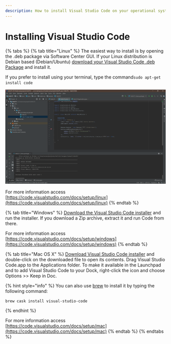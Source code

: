 ```yaml
---
description: How to install Visual Studio Code on your operational system.
---
```


# Installing Visual Studio Code

{% tabs %}
{% tab title="Linux" %}
The easiest way to install is by opening the .deb package via Software Center GUI. If your Linux distribution is Debian based \(Debian/Ubuntu\) [download your Visual Studio Code .deb Package](https://code.visualstudio.com/Download) and install it. 

If you prefer to install using your terminal, type the command`sudo apt-get install code`

![](../../.gitbook/assets/image%20%2843%29.png)

For more information access [https://code.visualstudio.com/docs/setup/linux](https://code.visualstudio.com/docs/setup/linux)
{% endtab %}

{% tab title="Windows" %}
[Download the Visual Studio Code installer](https://code.visualstudio.com/Download) and run the installer. If you download a Zip archive, extract it and run Code from there. 

For more information access [https://code.visualstudio.com/docs/setup/windows](https://code.visualstudio.com/docs/setup/windows)
{% endtab %}

{% tab title="Mac OS X" %}
[Download Visual Studio Code installer](https://code.visualstudio.com/Download) and double-click on the downloaded file to open its contents. Drag Visual Studio Code.app to the Applications folder. To make it available in the Launchpad and to add Visual Studio Code to your Dock,  right-click the icon and choose Options &gt;&gt; Keep in Doc.

{% hint style="info" %}
You can also use [brew](https://brew.sh/) to install it by typing the following command: 

```text
brew cask install visual-studio-code
```
{% endhint %}

For more information access [https://code.visualstudio.com/docs/setup/mac](https://code.visualstudio.com/docs/setup/mac)
{% endtab %}
{% endtabs %}

